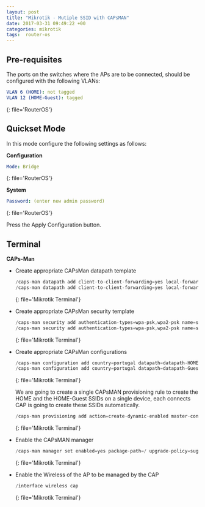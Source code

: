 ```yaml
---
layout: post
title: "Mikrotik - Mutiple SSID with CAPsMAN"
date: 2017-03-31 09:49:22 +00
categories: mikrotik
tags:  router-os
---
```


## Pre-requisites
The ports on the switches where the APs are to be connected, should be configured with the following VLANs:

```yml
VLAN 6 (HOME): not tagged
VLAN 12 (HOME-Guest): tagged
```
{: file='RouterOS'}

## Quickset Mode
In this mode configure the following settings as follows:

**Configuration**

```yml
Mode: Bridge
```
{: file='RouterOS'}

**System**

```yml
Password: (enter new admin password)
```
{: file='RouterOS'}

Press the Apply Configuration button.

## Terminal

**CAPs-Man**

- Create appropriate CAPsMan datapath template

    ```c
    /caps-man datapath add client-to-client-forwarding=yes local-forwarding=yes name=datapath-HOME vlan-id=6 vlan-mode=no-tag
    /caps-man datapath add client-to-client-forwarding=yes local-forwarding=yes name=datapath-Guest vlan-id=12 vlan-mode=use-tag
    ```
    {: file='Mikrotik Terminal'}

- Create appropriate CAPsMan security template
  
    ```c
    /caps-man security add authentication-types=wpa-psk,wpa2-psk name=security-HOME passphrase=h0m3w1f1
    /caps-man security add authentication-types=wpa-psk,wpa2-psk name=security-Guest passphrase=home-guest
    ```
    {: file='Mikrotik Terminal'}

- Create appropriate CAPsMan configurations
  
    ```c
    /caps-man configuration add country=portugal datapath=datapath-HOME name=config-HOME security=security-HOME ssid=HOME 
    /caps-man configuration add country=portugal datapath=datapath-Guest name=config-Guest security=security-Guest ssid=HOME-Guest
    ```
    {: file='Mikrotik Terminal'}

    We are going to create a single CAPsMAN provisioning rule to create the HOME and the HOME-Guest SSIDs on a single device, each connects CAP is going to create these SSIDs automatically.

    ```c
    /caps-man provisioning add action=create-dynamic-enabled master-configuration=config-HOME slave-configurations=config-Guest
    ```
    {: file='Mikrotik Terminal'}

- Enable the CAPsMAN manager

    ```c
    /caps-man manager set enabled=yes package-path=/ upgrade-policy=suggest-same-version
    ```
    {: file='Mikrotik Terminal'}

- Enable the Wireless of the AP to be managed by the CAP

    ```c
    /interface wireless cap
    ```
    {: file='Mikrotik Terminal'}